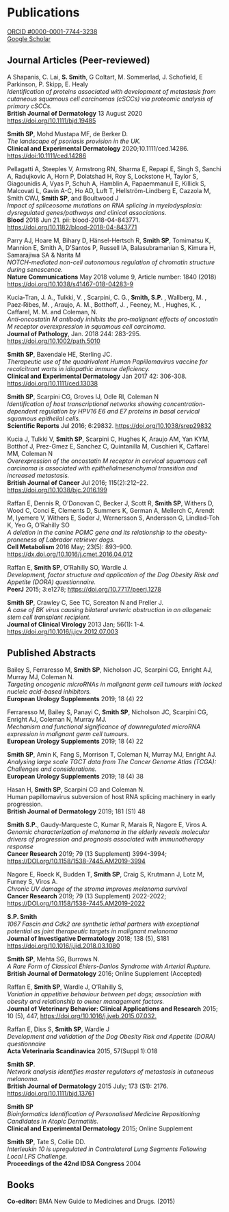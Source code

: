 # Publications

[ORCID #0000-0001-7744-3238](https://orcid.org/0000-0001-7744-3238)<br>
[Google Scholar](https://scholar.google.co.uk/citations?hl=en&user=zhl2S5oAAAAJ)

## Journal Articles (Peer-reviewed) 

A Shapanis,  C. Lai,  **S. Smith**,  G Coltart,  M. Sommerlad,  J. Schofield,  E Parkinson,  P. Skipp,  E. Healy <br>
*Identification of proteins associated with development of metastasis from cutaneous squamous cell carcinomas (cSCCs) via proteomic analysis of primary cSCCs.* <br>
**British Journal of Dermatology** 13 August 2020 <https://doi.org/10.1111/bjd.19485> <br>

**Smith SP**, Mohd Mustapa MF, de Berker D. <br>
*The landscape of psoriasis provision in the UK.* <br>
**Clinical and Experimental Dermatology** 2020;10.1111/ced.14286. <https://doi:10.1111/ced.14286>

Pellagatti A, Steeples V, Armstrong RN, Sharma E, Repapi E, Singh S, Sanchi A, Radujkovic A, Horn P, Dolatshad H, Roy S, Lockstone H, Taylor S, Giagounidis A, Vyas P, Schuh A, Hamblin A, Papaemmanuil E, Killick S, Malcovati L, Gavin A-C, Ho AD, Luft T, Hellström-Lindberg E, Cazzola M, Smith CWJ, **Smith SP**, and Boultwood J <br>
*Impact  of spliceosome mutations on RNA splicing in myelodysplasia: dysregulated genes/pathways and clinical associations.* <br>
**Blood** 2018 Jun 21. pii: blood-2018-04-843771. <https://doi.org/10.1182/blood-2018-04-843771>

Parry AJ, Hoare M, Bihary D, Hänsel-Hertsch R, **Smith SP**, Tomimatsu K, Mannion E, Smith A, D’Santos P, Russell IA, Balasubramanian S, Kimura H, Samarajiwa SA & Narita M <br>
*NOTCH-mediated non-cell autonomous regulation of chromatin structure during senescence.* <br>
**Nature Communications** May 2018 volume 9, Article number: 1840 (2018) <https://doi.org/10.1038/s41467-018-04283-9>

Kucia‐Tran, J. A., Tulkki, V. , Scarpini, C. G., **Smith, S.P.** , Wallberg, M. , Paez‐Ribes, M. , Araujo, A. M., Botthoff, J. , Feeney, M. , Hughes, K. , Caffarel, M. M. and Coleman, N.  <br>
*Anti‐oncostatin M antibody inhibits the pro‐malignant effects of oncostatin M receptor overexpression in squamous cell carcinoma.* <br>
**Journal of Pathology**, Jan. 2018 244: 283-295. <https://doi.org/10.1002/path.5010>

**Smith SP**, Baxendale HE, Sterling JC. <br>
*Therapeutic use of the quadrivalent Human Papillomavirus vaccine for recalcitrant warts in idiopathic immune deficiency.* <br>
**Clinical and Experimental Dermatology** Jan 2017 42: 306-308. <https://doi.org/10.1111/ced.13038>

**Smith SP**, Scarpini CG, Groves IJ, Odle RI, Coleman N <br>
*Identification of host transcriptional networks showing concentration-dependent regulation by HPV16 E6 and E7 proteins in basal cervical squamous epithelial cells.* <br>
**Scientific Reports** Jul 2016; 6:29832. <https://doi.org/10.1038/srep29832> 

Kucia J, Tulkki V, **Smith SP**, Scarpini C, Hughes K, Araujo AM, Yan KYM, Botthof J, Prez-Gmez E, Sanchez C, Quintanilla M, Cuschieri K, Caffarel MM, Coleman N <br>
*Overexpression of the oncostatin M receptor in cervical squamous cell carcinoma is associated with epithelialmesenchymal transition and increased metastasis.* <br>
**British Journal of Cancer** Jul 2016; 115(2):212–22. <https://doi.org/10.1038/bjc.2016.199> 

Raffan E, Dennis R, O’Donovan C, Becker J, Scott R, **Smith SP**, Withers D, Wood C, Conci E, Clements D, Summers K, German A, Mellerch C, Arendt M, Iyemere V, Withers E, Soder J, Wernersson S, Andersson G, Lindlad-Toh K, Yeo G, O’Rahilly SO <br>
*A deletion in the canine POMC gene and its relationship to the obesity-proneness of Labrador retriever dogs.* <br>
**Cell Metabolism** 2016 May; 23(5): 893–900. <https://dx.doi.org/10.1016/j.cmet.2016.04.012>  

Raffan E, **Smith SP**, O’Rahilly SO, Wardle J. <br>
*Development, factor structure and application of the Dog Obesity Risk and Appetite (DORA) questionnaire.* <br>
**PeerJ** 2015; 3:e1278; <https://doi.org/10.7717/peerj.1278> 

**Smith SP**, Crawley C, See TC, Screaton N and Preller J. <br>
*A case of BK virus causing bilateral ureteric obstruction in an allogeneic stem cell transplant recipient.* <br>
**Journal of Clinical Virology** 2013 Jan; 56(1): 1-4. <https://doi.org/10.1016/j.jcv.2012.07.003>

## Published Abstracts 

Bailey S, Ferraresso M, **Smith SP**, Nicholson JC, Scarpini CG, Enright AJ, Murray MJ, Coleman N. <br>
*Targeting oncogenic microRNAs in malignant germ cell tumours with locked nucleic acid-based inhibitors.* <br>
**European Urology Supplements** 2019; 18 (4) 22 <br>

Ferraresso M, Bailey S, Panayi C, **Smith SP**, Nicholson JC, Scarpini CG, Enright AJ, Coleman N, Murray MJ. <br>
*Mechanism and functional significance of downregulated microRNA expression in malignant germ cell tumours.* <br>
**European Urology Supplements** 2019; 18 (4) 22 <br>

**Smith SP**, Amin K, Fang S, Morrison T, Coleman N, Murray MJ, Enright AJ. <br>
*Analysing large scale TGCT data from The Cancer Genome Atlas (TCGA): Challenges and considerations.* <br>
**European Urology Supplements** 2019; 18 (4) 38 <br>

Hasan H, **Smith SP**, Scarpini CG and Coleman N. <br>
Human papillomavirus subversion of host RNA splicing machinery in early progression. <br>
**British Journal of Dermatology** 2019; 181 (S1) 48 <br>

**Smith S.P.**, Gaudy-Marqueste C, Kumar R, Marais R, Nagore E, Viros A. <br>
*Genomic characterization of melanoma in the elderly reveals molecular drivers of progression and prognosis associated with immunotherapy response* <br>
**Cancer Research** 2019; 79 (13 Supplement) 3994-3994; <https://DOI.org/10.1158/1538-7445.AM2019-3994>

Nagore E, Roeck K, Budden T, **Smith SP**, Craig S, Krutmann J, Lotz M, Furney S, Viros A. <br>
*Chronic UV damage of the stroma improves melanoma survival* <br>
**Cancer Research** 2019; 79 (13 Supplement) 2022-2022;  <https://DOI.org/10.1158/1538-7445.AM2019-2022>

**S.P. Smith** <br>
*1067 Fascin and Cdk2 are synthetic lethal partners with exceptional potential as joint therapeutic targets in malignant melanoma* <br>
**Journal of Investigative Dermatology** 2018; 138 (5), S181 <https://doi.org/10.1016/j.jid.2018.03.1080> <br>

**Smith SP**, Mehta SG, Burrows N. <br>
*A Rare Form of Classical Ehlers-Danlos Syndrome with Arterial Rupture.* <br>
**British Journal of Dermatology** 2016; Online Supplement (Accepted) 

Raffan E, **Smith SP**, Wardle J, O’Rahilly S, <br>
*Variation in appetitive behaviour between pet dogs; association with obesity and relationship to owner management factors.* <br>
**Journal of Veterinary Behavior: Clinical Applications and Research** 2015; 10 (5), 447, <https://doi.org/10.1016/j.jveb.2015.07.032.>

Raffan E, Diss S, **Smith SP**, Wardle J <br>
*Development and validation of the Dog Obesity Risk and Appetite (DORA) questionnaire* <br>
**Acta Veterinaria Scandinavica** 2015, 57(Suppl 1):O18 

**Smith SP**. <br>
*Network analysis identifies master regulators of metastasis in cutaneous melanoma.*<br> 
**British Journal of Dermatology** 2015 July; 173 (S1): 2176. <https://doi.org/10.1111/bjd.13761>

**Smith SP** <br>
*Bioinformatics Identification of Personalised Medicine Repositioning Candidates in Atopic Dermatitis.* <br>
**Clinical and Experimental Dermatology** 2015; Online Supplement 

**Smith SP**, Tate S, Collie DD. <br>
*Interleukin 10 is upregulated in Contralateral Lung Segments Following Local LPS Challenge.* <br>
**Proceedings of the 42nd IDSA Congress** 2004

## Books 

**Co-editor:** BMA New Guide to Medicines and Drugs. (2015)
